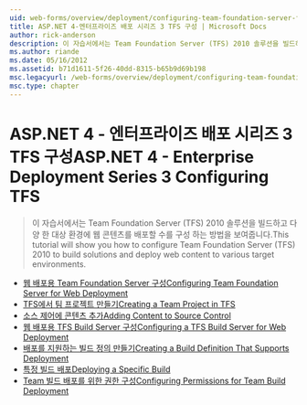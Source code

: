 ```yaml
---
uid: web-forms/overview/deployment/configuring-team-foundation-server-for-web-deployment/index
title: ASP.NET 4-엔터프라이즈 배포 시리즈 3 TFS 구성 | Microsoft Docs
author: rick-anderson
description: 이 자습서에서는 Team Foundation Server (TFS) 2010 솔루션을 빌드하고 다양 한 대상 환경에 웹 콘텐츠를 배포할 수를 구성 하는 방법을 보여줍니다.
ms.author: riande
ms.date: 05/16/2012
ms.assetid: b71d1611-5f26-40dd-8315-b65b9d69b198
msc.legacyurl: /web-forms/overview/deployment/configuring-team-foundation-server-for-web-deployment
msc.type: chapter
---
```

<a name="aspnet-4---enterprise-deployment-series-3-configuring-tfs"></a><span data-ttu-id="3a1e5-103">ASP.NET 4 - 엔터프라이즈 배포 시리즈 3 TFS 구성</span><span class="sxs-lookup"><span data-stu-id="3a1e5-103">ASP.NET 4 - Enterprise Deployment Series 3 Configuring TFS</span></span>
====================
> <span data-ttu-id="3a1e5-104">이 자습서에서는 Team Foundation Server (TFS) 2010 솔루션을 빌드하고 다양 한 대상 환경에 웹 콘텐츠를 배포할 수를 구성 하는 방법을 보여줍니다.</span><span class="sxs-lookup"><span data-stu-id="3a1e5-104">This tutorial will show you how to configure Team Foundation Server (TFS) 2010 to build solutions and deploy web content to various target environments.</span></span>


- [<span data-ttu-id="3a1e5-105">웹 배포용 Team Foundation Server 구성</span><span class="sxs-lookup"><span data-stu-id="3a1e5-105">Configuring Team Foundation Server for Web Deployment</span></span>](configuring-team-foundation-server-for-web-deployment.md)
- [<span data-ttu-id="3a1e5-106">TFS에서 팀 프로젝트 만들기</span><span class="sxs-lookup"><span data-stu-id="3a1e5-106">Creating a Team Project in TFS</span></span>](creating-a-team-project-in-tfs.md)
- [<span data-ttu-id="3a1e5-107">소스 제어에 콘텐츠 추가</span><span class="sxs-lookup"><span data-stu-id="3a1e5-107">Adding Content to Source Control</span></span>](adding-content-to-source-control.md)
- [<span data-ttu-id="3a1e5-108">웹 배포용 TFS Build Server 구성</span><span class="sxs-lookup"><span data-stu-id="3a1e5-108">Configuring a TFS Build Server for Web Deployment</span></span>](configuring-a-tfs-build-server-for-web-deployment.md)
- [<span data-ttu-id="3a1e5-109">배포를 지원하는 빌드 정의 만들기</span><span class="sxs-lookup"><span data-stu-id="3a1e5-109">Creating a Build Definition That Supports Deployment</span></span>](creating-a-build-definition-that-supports-deployment.md)
- [<span data-ttu-id="3a1e5-110">특정 빌드 배포</span><span class="sxs-lookup"><span data-stu-id="3a1e5-110">Deploying a Specific Build</span></span>](deploying-a-specific-build.md)
- [<span data-ttu-id="3a1e5-111">Team 빌드 배포를 위한 권한 구성</span><span class="sxs-lookup"><span data-stu-id="3a1e5-111">Configuring Permissions for Team Build Deployment</span></span>](configuring-permissions-for-team-build-deployment.md)
